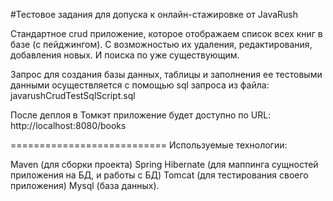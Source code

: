#Тестовое задания для допуска к онлайн-стажировке от JavaRush

Cтандартное crud приложение, которое отображаем список всех книг в базе (с пейджингом). С возможностью их удаления, редактирования, добавления новых. И поиска по уже существующим.

Запрос для создания базы данных, таблицы и заполнения ее тестовыми данными осуществляется с помощью sql запроса из файла: javarushCrudTestSqlScript.sql

После деплоя в Томкэт приложение будет доступно по URL: http://localhost:8080/books

=========================== Используемые технологии:

Maven (для сборки проекта)
Spring
Hibernate (для маппинга сущностей приложения на БД, и работы с БД)
Tomcat (для тестирования своего приложения)
Mysql (база данных).

